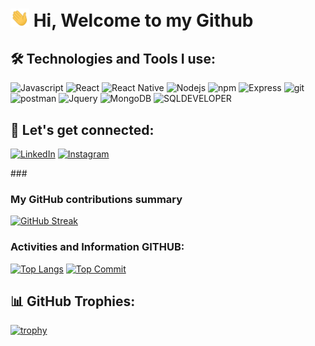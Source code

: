 <h1><img src="https://raw.githubusercontent.com/ABSphreak/ABSphreak/master/gifs/Hi.gif" width="30px"> Hi, Welcome to my Github</h1>

## 🛠️ Technologies and Tools I use:

<p>
<img alt="Javascript" src="https://img.shields.io/badge/JavaScript-323330?style=for-the-badge&logo=javascript&logoColor=F7DF1E"  height="30px"/>
<!--<img alt="Typescript" src="https://img.shields.io/badge/Typescript-323330?style=for-the-badge&logo=Typescript&logoColor=2F74C0"  height="25px"/>-->
<img alt="React" src="https://img.shields.io/badge/React-20232A?style=for-the-badge&logo=react&logoColor=61DAFB" height="30px"/>
<img alt="React Native" src="https://img.shields.io/badge/React native-436666?style=for-the-badge&logo=react&logoColor=61DAFB" height="30px"/>
<img alt="Nodejs" src="https://img.shields.io/badge/-Nodejs-43853d?style=flat-square&logo=Node.js&logoColor=white"  height="30px"/>
<img alt="npm" src="https://img.shields.io/badge/NPM-FF6644.svg?style=for-the-badge&logo=npm&logoColor=white" height="30px"/>
<img alt="Express" src="https://img.shields.io/badge/express.js-%23404d59.svg?style=for-the-badge&logo=express&logoColor=%2361DAFB" height="30px"/>
<!-- <img alt="Bootstrap" src="https://img.shields.io/badge/Bootstrap-563D7C?style=for-the-badge&logo=bootstrap&logoColor=white" height="30px"/> -->
<!-- <img alt="html5" src="https://img.shields.io/badge/HTML5-E34F26?style=for-the-badge&logo=html5&logoColor=white" height="30px"/> -->
<!-- <img alt="Css3" src="https://img.shields.io/badge/CSS3-1572B6?style=for-the-badge&logo=css3&logoColor=white" height="30px"/> -->
<img alt="git" src="https://img.shields.io/badge/-Git-F05032?style=flat-square&logo=git&logoColor=white" height="30px"/>
<img alt="postman" src="https://img.shields.io/badge/-Postman-00C7B7?style=flat-square&logo=postman&logoColor=white" height="30px"/>
<!-- <img alt="php" src="https://img.shields.io/badge/-php-7175AA?style=flat-square&logo=php&logoColor=white" height="30px"/> -->
<img alt="Jquery" src="https://img.shields.io/badge/jquery-%230769AD.svg?style=for-the-badge&logo=jquery&logoColor=white" height="30px"/>
<img alt="MongoDB" src="https://img.shields.io/badge/-MongoDB-13aa52?style=flat-square&logo=mongodb&logoColor=white"  height="30px"/>
<img alt="SQLDEVELOPER" src="https://img.shields.io/badge/sqldeveloper-20535D?style=for-the-badge&logo=oracle&logoColor=FF5500"  height="30px"/>

  

<!--<img alt="MySQL" src="https://img.shields.io/badge/MySQL-0081CB?style=for-the-badge&logo=MySQL&logoColor=white" height="30px"/> -->
  
<!-- 
<img alt="Heroku" src="https://img.shields.io/badge/-Heroku-430098?style=flat-square&logo=heroku&logoColor=white" height="25px"/>
<img alt="Amazon Web Services" src="https://img.shields.io/badge/Amazon Web Services-white?style=for-the-badge&logo=Amazon&logoColor=Black" height="25px"/>
<img alt="Tailwidcss" src="https://img.shields.io/badge/Tailwind_CSS-38B2AC?style=for-the-badge&logo=tailwind-css&logoColor=white" height="25px"/>
<img alt="NextJs" src="https://img.shields.io/badge/Next-black?style=for-the-badge&logo=next.js&logoColor=white" height="25px"/>
<img alt="redux" src="https://img.shields.io/badge/-Redux-764ABC?style=flat-square&logo=redux&logoColor=white" height="25px"/>
<img alt="NestJS" src="https://img.shields.io/badge/NestJS-black?style=for-the-badge&logo=NestJS&logoColor=white" height="25px"/>
<img alt="Spring boot" src="https://img.shields.io/badge/Spring boot-white?style=for-the-badge&logo=Spring boot&logoColor=green" height="25px"/>
<img alt="PostgreSQL" src="https://img.shields.io/badge/PostgreSQL-0081CB?style=for-the-badge&logo=PostgreSQL&logoColor=white" height="25px"/>
<img alt="Python" src="https://img.shields.io/badge/Python-14354C?style=for-the-badge&logo=python&logoColor=white" height="25px"/>
<img alt="Markdown" src="https://img.shields.io/badge/Markdown-000000?style=for-the-badge&logo=markdown&logoColor=white"  height="25px"/>
<img alt="github actions" src="https://img.shields.io/badge/-Github_Actions-2088FF?style=flat-square&logo=github-actions&logoColor=white" height="25px"/> 
<img alt="Prettier" src="https://img.shields.io/badge/-Prettier-F7B93E?style=flat-square&logo=prettier&logoColor=white" height="25px"/> 
-->

</p>


## 🤝 Let's get connected:

<p>
  <a href="https://www.linkedin.com/in/juergensegura/" target="_blank"><img alt="LinkedIn" src="https://img.shields.io/badge/linkedin-%230077B5.svg?&style=for-the-badge&logo=linkedin&logoColor=white"  height="35px"/></a>
  <a href="https://www.instagram.com/juergen_segura/" target="_blank"><img alt="Instagram" src="https://img.shields.io/badge/Instagram-E4405F?style=for-the-badge&logo=instagram&logoColor=white"  height="35px"/></a>

  <!-- 
  <a href="#" target="_blank"><img alt="Twitter" src="https://img.shields.io/badge/twitter-%231DA1F2.svg?&style=for-the-badge&logo=twitter&logoColor=white"  height="30px"/></a>
  <a href="#" target="_blank"><img alt="Blog" src="https://img.shields.io/badge/Blog-0A0A0A?style=for-the-badge&logo=dev.to&logoColor=white"  height="30px"/></a>
-->
  
</p>
###
<h3>My GitHub contributions summary</h3>

[![GitHub Streak](https://github-readme-streak-stats.herokuapp.com?user=cycosad&theme=dark&ring=fb4362&file=fb4362&currStreakNum=fb4362&currStreakLabel=fb4362&hide_border=true)](https://git.io/streak-stats)


### Activities and Information GITHUB:

[![Top Langs](https://github-readme-stats.vercel.app/api/top-langs/?username=juergensegura&show_icons=true&theme=radical&layout=compact&hide=html,css&langs_count=10)](https://github.com/juergensegura?tab=repositories)
[![Top Commit](https://github-readme-stats.vercel.app/api?username=juergensegura&show_icons=true&theme=radical&layout=compact&hide=html,css&langs_count=10)](https://github.com/juergensegura?tab=repositories)
<div>

## 📊 GitHub Trophies:
[![trophy](https://github-profile-trophy.vercel.app/?username=juergensegura&theme=onedark&title=Commits,Repositories,MultiLanguage,PullRequest,Issues)](https://github.com/juergensegura/github-profile-trophy)


